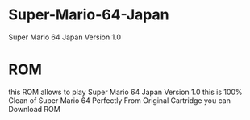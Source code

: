 # Super-Mario-64-Japan
Super Mario 64 Japan Version 1.0
# ROM
this ROM allows to play Super Mario 64 Japan Version 1.0
this is 100% Clean of Super Mario 64 Perfectly From Original Cartridge
you can Download ROM
